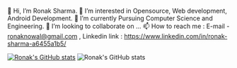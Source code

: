 👋 Hi, I’m Ronak Sharma.
👀 I’m interested in Opensource, Web development, Android Development.
🌱 I’m currently Pursuing Computer Science and Engineering.
💞️ I’m looking to collaborate on ...
📫 How to reach me : E-mail - ronaknowal@gmail.com , Linkedin link : https://www.linkedin.com/in/ronak-sharma-a6455a1b5/

[![Ronak's GitHub stats](https://github-readme-stats.vercel.app/api?username=ronaknowal)](https://github.com/Ronaknowal)
![Ronak's GitHub stats](https://github-readme-stats.vercel.app/api?username=ronaknowal&show_icons=true&theme=tokyonight)
